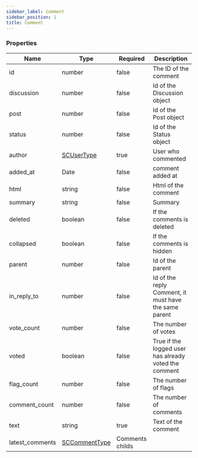 ```yaml
---
sidebar_label: Comment
sidebar_position: 1
title: Comment
---
```




### Properties

|Name|Type|Required|Description|
|---|---|---|---|
|id|number|false| The ID of the comment|
|discussion|number|false|Id of the Discussion object|
|post|number|false|Id of the Post object|
|status|number|false|Id of the Status object|
|author|[SCUserType](../Types/user)|true|User who commented|
|added_at|Date|false|comment added at|
|html|string|false|Html of the comment|
|summary|string|false|Summary|
|deleted|boolean|false|If the comments is deleted|
|collapsed|boolean|false|If the comments is hidden|
|parent|number|false|Id of the parent|
|in_reply_to|number|false|Id of the reply Comment, it must have the same parent|
|vote_count|number|false|The number of votes|
|voted|boolean|false|True if the logged user has already voted the comment|
|flag_count|number|false|The number of flags|
|comment_count|number|false|The number of comments|
|text|string|true|Text of the comment|
|latest_comments|[SCCommentType](../Types/comment)|Comments childs|